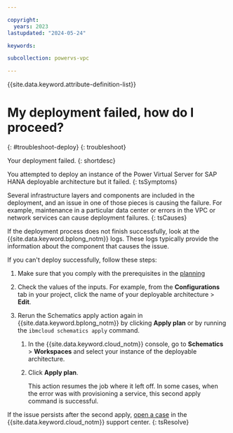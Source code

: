 ```yaml
---

copyright:
  years: 2023
lastupdated: "2024-05-24"

keywords:

subcollection: powervs-vpc

---
```


{{site.data.keyword.attribute-definition-list}}

# My deployment failed, how do I proceed?
{: #troubleshoot-deploy}
{: troubleshoot}

Your deployment failed.
{: shortdesc}

You attempted to deploy an instance of the Power Virtual Server for SAP HANA deployable architecture but it failed.
{: tsSymptoms}

Several infrastructure layers and components are included in the deployment, and an issue in one of those pieces is causing the failure. For example, maintenance in a particular data center or errors in the VPC or network services can cause deployment failures.
{: tsCauses}

If the deployment process does not finish successfully, look at the {{site.data.keyword.bplong_notm}} logs. These logs typically provide the information about the component that causes the issue.

If you can't deploy successfully, follow these steps:

1.  Make sure that you comply with the prerequisites in the [planning](/docs/powervs-vpc?topic=powervs-vpc-plan)
1.  Check the values of the inputs.
    For example, from the **Configurations** tab in your project, click the name of your deployable architecture > **Edit**.
1.  Rerun the Schematics apply action again in {{site.data.keyword.bplong_notm}} by clicking **Apply plan** or by running the `ibmcloud schematics apply` command.

    1.  In the {{site.data.keyword.cloud_notm}} console, go to **Schematics** > **Workspaces** and select your instance of the deployable architecture.
    1.  Click **Apply plan**.

        This action resumes the job where it left off. In some cases, when the error was with provisioning a service, this second apply command is successful.

If the issue persists after the second apply, [open a case](/docs/secure-infrastructure-vpc?topic=powervs-vpc-help-support#support-case-details) in the {{site.data.keyword.cloud_notm}} support center.
{: tsResolve}
